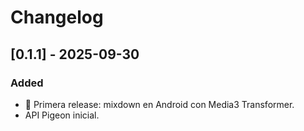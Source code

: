 # Changelog
## [0.1.1] - 2025-09-30
### Added
- 🚀 Primera release: mixdown en Android con Media3 Transformer.
- API Pigeon inicial.
